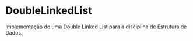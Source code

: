 # DoubleLinkedList
Implementação de uma Double Linked List para a disciplina de Estrutura de Dados.

